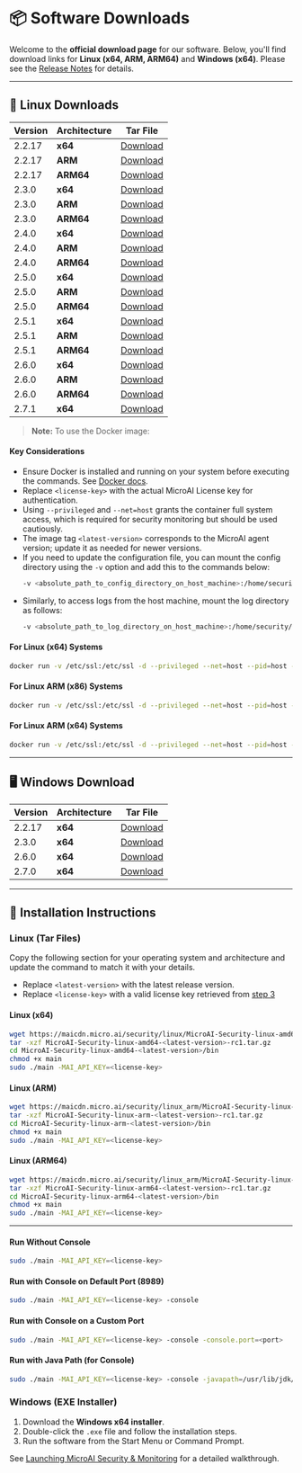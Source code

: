 # 📦 Software Downloads

Welcome to the **official download page** for our software. Below, you'll find download links for **Linux (x64, ARM, ARM64)** and **Windows (x64)**. Please see the [Release Notes](./Release-Notes.md) for details.

---

## 🐧 Linux Downloads
| Version | Architecture | Tar File |
|------|-------------|---------|
| 2.2.17 | **x64**   | [Download](https://maicdn.micro.ai/security/linux/MicroAI-Security-linux-amd64-2.2.17-rc1.tar.gz) |
| 2.2.17 | **ARM**     | [Download](https://maicdn.micro.ai/security/linux_arm/MicroAI-Security-linux-arm-2.2.17-rc1.tar.gz) |
| 2.2.17 | **ARM64**   | [Download](https://maicdn.micro.ai/security/linux_arm/MicroAI-Security-linux-arm64-2.2.17-rc1.tar.gz) |
| 2.3.0 | **x64**   | [Download](https://maicdn.micro.ai/security/linux/MicroAI-Security-linux-amd64-2.3.0.tar.gz) |
| 2.3.0 | **ARM**     | [Download](https://maicdn.micro.ai/security/linux_arm/MicroAI-Security-linux-arm-2.3.0.tar.gz) |
| 2.3.0 | **ARM64**   | [Download](https://maicdn.micro.ai/security/linux_arm/MicroAI-Security-linux-arm64-2.3.0.tar.gz) |
| 2.4.0 | **x64**   | [Download](https://maicdn.micro.ai/security/linux/MicroAI-Security-linux-amd64-2.4.0.tar.gz) |
| 2.4.0 | **ARM**     | [Download](https://maicdn.micro.ai/security/linux_arm/MicroAI-Security-linux-arm-2.4.0.tar.gz) |
| 2.4.0 | **ARM64**   | [Download](https://maicdn.micro.ai/security/linux_arm/MicroAI-Security-linux-arm64-2.4.0.tar.gz) |
| 2.5.0 | **x64**   | [Download](https://maicdn.micro.ai/security/linux/MicroAI-Security-linux-amd64-2.5.0.tar.gz) |
| 2.5.0 | **ARM**     | [Download](https://maicdn.micro.ai/security/linux_arm/MicroAI-Security-linux-arm-2.5.0.tar.gz) |
| 2.5.0 | **ARM64**   | [Download](https://maicdn.micro.ai/security/linux_arm/MicroAI-Security-linux-arm64-2.5.0.tar.gz) |
| 2.5.1 | **x64**   | [Download](https://maicdn.micro.ai/security/linux/MicroAI-Security-linux-amd64-2.5.1.tar.gz) |
| 2.5.1 | **ARM**     | [Download](https://maicdn.micro.ai/security/linux_arm/MicroAI-Security-linux-arm-2.5.1.tar.gz) |
| 2.5.1 | **ARM64**   | [Download](https://maicdn.micro.ai/security/linux_arm/MicroAI-Security-linux-arm64-2.5.1.tar.gz) |
| 2.6.0 | **x64**   | [Download](https://maicdn.micro.ai/security/linux/MicroAI-Security-linux-amd64-2.6.0.tar.gz) |
| 2.6.0 | **ARM**     | [Download](https://maicdn.micro.ai/security/linux_arm/MicroAI-Security-linux-arm-2.6.0.tar.gz) |
| 2.6.0 | **ARM64**   | [Download](https://maicdn.micro.ai/security/linux_arm/MicroAI-Security-linux-arm64-2.6.0.tar.gz) |
| 2.7.1 | **x64**   | [Download](https://maicdn.micro.ai/security/linux/MicroAI-Security-linux-amd64-2.7.1.tar.gz) |

> **Note:** To use the Docker image:
#### Key Considerations
- Ensure Docker is installed and running on your system before executing the commands. See [Docker docs](https://docs.docker.com/engine/install/).
- Replace `<license-key>` with the actual MicroAI License key for authentication.
- Using `--privileged` and `--net=host` grants the container full system access, which is required for security monitoring but should be used cautiously.
- The image tag `<latest-version>` corresponds to the MicroAI agent version; update it as needed for newer versions.
- If you need to update the configuration file, you can mount the config directory using the `-v` option and add this to the commands below:  
  ```bash
  -v <absolute_path_to_config_directory_on_host_machine>:/home/security/config
  ```
- Similarly, to access logs from the host machine, mount the log directory as follows:  
  ```bash
  -v <absolute_path_to_log_directory_on_host_machine>:/home/security/data/logs
  ```

#### For Linux (x64) Systems

```bash
docker run -v /etc/ssl:/etc/ssl -d --privileged --net=host --pid=host --ipc=host --name microai_security_<latest-version> -e MAI_API_KEY=<license-key> -ti plasmacomputing/microai_security:linux-amd64-<latest-version>-rc1
```

#### For Linux ARM (x86) Systems

```bash
docker run -v /etc/ssl:/etc/ssl -d --privileged --net=host --pid=host --ipc=host --name microai_security_<latest-version> -e MAI_API_KEY=<license-key> -ti plasmacomputing/microai_security:linux-arm-<latest-version>-rc1
```

#### For Linux ARM (x64) Systems

```bash
docker run -v /etc/ssl:/etc/ssl -d --privileged --net=host --pid=host --ipc=host --name microai_security_<latest-version> -e MAI_API_KEY=<license-key> -ti plasmacomputing/microai_security:linux-arm64-<latest-version>-rc1
```

---

## 🖥️ Windows Download
| Version | Architecture | Tar File |
|------|-------------|---------|
| 2.2.17 | **x64**   | [Download](https://maicdn.micro.ai/security/windows/MicroAI-Security-windows-amd64-2.2.17-rc1.exe) |
| 2.3.0 | **x64**   | [Download](https://maicdn.micro.ai/security/windows/MicroAI-Security-windows-amd64-2.3.0.exe) |
| 2.6.0 | **x64**   | [Download](https://maicdn.micro.ai/security/windows/MicroAI-Security-windows-amd64-2.6.0.exe) |
| 2.7.0 | **x64**   | [Download](https://maicdn.micro.ai/security/windows/MicroAI-Security-windows-amd64-2.7.0.exe) |

---

## 📖 Installation Instructions

### **Linux (Tar Files)**
Copy the following section for your operating system and architecture and update the command to match it with your details.

- Replace `<latest-version>` with the latest release version.
- Replace `<license-key>` with a valid license key retrieved from [step 3](../README.md#step-3-activate-your-license)

#### **Linux (x64)**

```bash
wget https://maicdn.micro.ai/security/linux/MicroAI-Security-linux-amd64-<latest-version>-rc1.tar.gz
tar -xzf MicroAI-Security-linux-amd64-<latest-version>-rc1.tar.gz
cd MicroAI-Security-linux-amd64-<latest-version>/bin
chmod +x main
sudo ./main -MAI_API_KEY=<license-key>
```

#### **Linux (ARM)**

```bash
wget https://maicdn.micro.ai/security/linux_arm/MicroAI-Security-linux-arm-<latest-version>-rc1.tar.gz
tar -xzf MicroAI-Security-linux-arm-<latest-version>-rc1.tar.gz
cd MicroAI-Security-linux-arm-<latest-version>/bin
chmod +x main
sudo ./main -MAI_API_KEY=<license-key>
```

#### **Linux (ARM64)**

```bash
wget https://maicdn.micro.ai/security/linux_arm/MicroAI-Security-linux-arm64-<latest-version>-rc1.tar.gz
tar -xzf MicroAI-Security-linux-arm64-<latest-version>-rc1.tar.gz
cd MicroAI-Security-linux-arm64-<latest-version>/bin
chmod +x main
sudo ./main -MAI_API_KEY=<license-key>
```
---
#### **Run Without Console**

```bash
sudo ./main -MAI_API_KEY=<license-key>
```

#### **Run with Console on Default Port (8989)**

```bash
sudo ./main -MAI_API_KEY=<license-key> -console
```

#### **Run with Console on a Custom Port**

```bash
sudo ./main -MAI_API_KEY=<license-key> -console -console.port=<port>
```

#### **Run with Java Path (for Console)**

```bash
sudo ./main -MAI_API_KEY=<license-key> -console -javapath=/usr/lib/jdk/jdk-17.0.9/bin/java
```

### **Windows (EXE Installer)**
1. Download the **Windows x64 installer**.
2. Double-click the `.exe` file and follow the installation steps.
3. Run the software from the Start Menu or Command Prompt.


See [Launching MicroAI Security & Monitoring](./Launch-Instructions.md) for a detailed walkthrough.